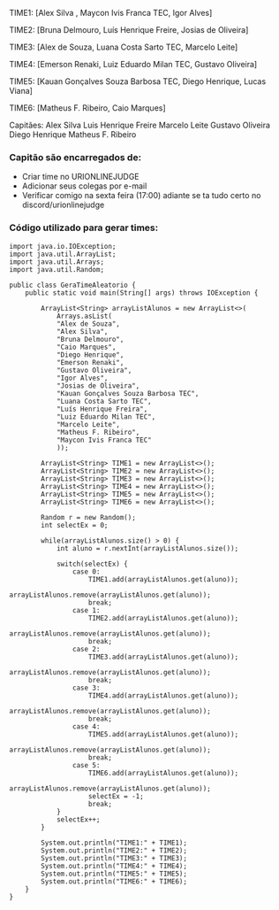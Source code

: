 TIME1: [Alex Silva <email>, Maycon Ivis Franca TEC, Igor Alves]
    
TIME2: [Bruna Delmouro, Luís Henrique Freire, Josias de Oliveira]

TIME3: [Alex de Souza, Luana Costa Sarto TEC, Marcelo Leite]

TIME4: [Emerson Renaki, Luiz Eduardo Milan TEC, Gustavo Oliveira]

TIME5: [Kauan Gonçalves Souza Barbosa TEC, Diego Henrique, Lucas Viana]

TIME6: [Matheus F. Ribeiro, Caio Marques]

Capitães:
Alex Silva
Luis Henrique Freire
Marcelo Leite
Gustavo Oliveira
Diego Henrique
Matheus F. Ribeiro

### Capitão são encarregados de:

- Criar time no URIONLINEJUDGE
- Adicionar seus colegas por e-mail
- Verificar comigo na sexta feira (17:00) adiante se ta tudo certo no discord/urionlinejudge

### Código utilizado para gerar times:

```
import java.io.IOException;
import java.util.ArrayList;
import java.util.Arrays;
import java.util.Random;

public class GeraTimeAleatorio {
    public static void main(String[] args) throws IOException {
        
        ArrayList<String> arrayListAlunos = new ArrayList<>(
            Arrays.asList(
            "Alex de Souza",
            "Alex Silva",
            "Bruna Delmouro",
            "Caio Marques",
            "Diego Henrique",
            "Emerson Renaki",
            "Gustavo Oliveira",
            "Igor Alves",
            "Josias de Oliveira",
            "Kauan Gonçalves Souza Barbosa TEC",
            "Luana Costa Sarto TEC",
            "Luís Henrique Freira",
            "Luiz Eduardo Milan TEC",
            "Marcelo Leite",
            "Matheus F. Ribeiro",
            "Maycon Ivis Franca TEC"
            ));
        
        ArrayList<String> TIME1 = new ArrayList<>();
        ArrayList<String> TIME2 = new ArrayList<>();
        ArrayList<String> TIME3 = new ArrayList<>();
        ArrayList<String> TIME4 = new ArrayList<>();
        ArrayList<String> TIME5 = new ArrayList<>();
        ArrayList<String> TIME6 = new ArrayList<>();
        
        Random r = new Random();
        int selectEx = 0;
        
        while(arrayListAlunos.size() > 0) {
            int aluno = r.nextInt(arrayListAlunos.size());
            
            switch(selectEx) {
                case 0:
                    TIME1.add(arrayListAlunos.get(aluno));
                    arrayListAlunos.remove(arrayListAlunos.get(aluno));
                    break;
                case 1:
                    TIME2.add(arrayListAlunos.get(aluno));
                    arrayListAlunos.remove(arrayListAlunos.get(aluno));
                    break;
                case 2:
                    TIME3.add(arrayListAlunos.get(aluno));
                    arrayListAlunos.remove(arrayListAlunos.get(aluno));
                    break;
                case 3:
                    TIME4.add(arrayListAlunos.get(aluno));
                    arrayListAlunos.remove(arrayListAlunos.get(aluno));   
                    break;
                case 4:
                    TIME5.add(arrayListAlunos.get(aluno));
                    arrayListAlunos.remove(arrayListAlunos.get(aluno));     
                    break;
                case 5:
                    TIME6.add(arrayListAlunos.get(aluno));
                    arrayListAlunos.remove(arrayListAlunos.get(aluno));                    
                    selectEx = -1;
                    break;
            }
            selectEx++;
        }
        
        System.out.println("TIME1:" + TIME1);
        System.out.println("TIME2:" + TIME2);
        System.out.println("TIME3:" + TIME3);
        System.out.println("TIME4:" + TIME4);
        System.out.println("TIME5:" + TIME5);
        System.out.println("TIME6:" + TIME6);
    }
}
```
